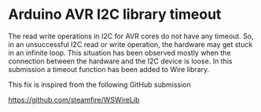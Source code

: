 
# Arduino AVR I2C library timeout
The read write operations in I2C for AVR cores do not have any timeout. So, in an unsuccessful I2C read or write operation, the hardware may get stuck in an infinite loop. This situation has been observed mostly when the connection between the hardware and the I2C device is loose. In this submission a timeout function has been added to Wire library.


This fix is inspired from the following GitHub submission

https://github.com/steamfire/WSWireLib
